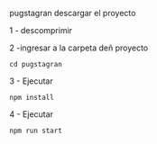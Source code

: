 pugstagran
descargar el proyecto

1 - descomprimir

2 -ingresar a la carpeta deñ proyecto 

    cd pugstagran

3 - Ejecutar

    npm install

4 - Ejecutar

    npm run start
